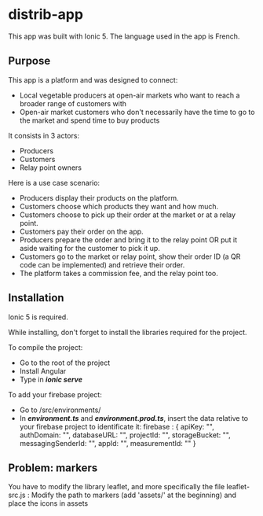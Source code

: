 # distrib-app

This app was built with Ionic 5.
The language used in the app is French.



## Purpose
This app is a platform and was designed to connect:
- Local vegetable producers at open-air markets who want to reach a broader range of customers
with
- Open-air market customers who don't necessarily have the time to go to the market and spend time to buy products

It consists in 3 actors:
- Producers
- Customers
- Relay point owners

Here is a use case scenario:
- Producers display their products on the platform.
- Customers choose which products they want and how much.
- Customers choose to pick up their order at the market or at a relay point.
- Customers pay their order on the app.
- Producers prepare the order and bring it to the relay point OR put it aside waiting for the customer to pick it up.
- Customers go to the market or relay point, show their order ID (a QR code can be implemented) and retrieve their order.
- The platform takes a commission fee, and the relay point too.



## Installation
Ionic 5 is required.

While installing, don't forget to install the libraries required for the project.

To compile the project:
- Go to the root of the project
- Install Angular
- Type in ***ionic serve***

To add your firebase project:
- Go to /src/environments/
- In ***environment.ts*** and ***environment.prod.ts***, insert the data relative to your firebase project to identificate it:
    firebase : {
        apiKey: "",
        authDomain: "",
        databaseURL: "",
        projectId: "",
        storageBucket: "",
        messagingSenderId: "",
        appId: "",
        measurementId: ""
    }



## Problem: markers
You have to modify the library leaflet, and more specifically the file leaflet-src.js : 
Modify the path to markers (add 'assets/' at the beginning) and place the icons in assets

